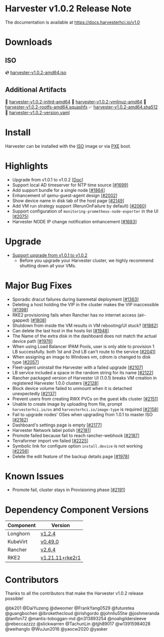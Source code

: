# Harvester v1.0.2 Release Note

The documentation is available at https://docs.harvesterhci.io/v1.0

# Downloads

## ISO
:cd: [harvester-v1.0.2-amd64.iso](https://releases.rancher.com/harvester/v1.0.2/harvester-v1.0.2-amd64.iso)

## Additional Artifacts
:file_folder: [harvester-v1.0.2-initrd-amd64](https://releases.rancher.com/harvester/v1.0.2/harvester-v1.0.2-initrd-amd64)
:file_folder: [harvester-v1.0.2-vmlinuz-amd64](https://releases.rancher.com/harvester/v1.0.2/harvester-v1.0.2-vmlinuz-amd64)
:file_folder: [harvester-v1.0.2-rootfs-amd64.squashfs](https://releases.rancher.com/harvester/v1.0.2/harvester-v1.0.2-rootfs-amd64.squashfs)
:white_check_mark: [harvester-v1.0.2-amd64.sha512](https://releases.rancher.com/harvester/v1.0.2/harvester-v1.0.2-amd64.sha512)
:memo:  [harvester-v1.0.2-version.yaml](https://releases.rancher.com/harvester/v1.0.2/version.yaml)

# Install
Harvester can be installed with the [ISO](https://docs.harvesterhci.io/v1.0/install/iso-install/) image or via [PXE](https://docs.harvesterhci.io/v1.0/install/pxe-boot-install/) boot.

# Highlights
* Upgrade from v1.0.1 to v1.0.2 [[Doc](https://docs.harvesterhci.io/v1.0/upgrade/automatic/)]
* Support local AD timeserver for NTP time source [[#1699](https://github.com/harvester/harvester/issues/1699)]
* Add support bundle for a single node [[#1864](https://github.com/harvester/harvester/issues/1864)]
* Enhancement of qemu-guest-agent design [[#2002](https://github.com/harvester/harvester/issues/2002)]
* Show device name in disk tab of the host page [[#2149](https://github.com/harvester/harvester/issues/2149)]
* Add VM run strategy support (RerunOnFailure by default) [[#2060](https://github.com/harvester/harvester/issues/2060)]
* Support configuration of `monitoring-prometheus-node-exporter` in the UI [[#2075](https://github.com/harvester/harvester/issues/2075)]
* Harvester NODE IP change notification enhancement [[#1683](https://github.com/harvester/harvester/issues/1683)]

# Upgrade
* [Support upgrade from v1.0.1 to v1.0.2](https://docs.harvesterhci.io/v1.0/upgrade/automatic/)
    * Before you upgrade your Harvester cluster, we highly recommend shutting down all your VMs.

# Major Bug Fixes
* Sporadic dracut failures during baremetal deployment [[#1363](https://github.com/harvester/harvester/issues/1363)]
* Deleting a host holding the VIP in the cluster makes the VIP inaccessible [[#1398](https://github.com/harvester/harvester/issues/1398)]
* RKE2 provisioning fails when Rancher has no internet access (air-gapped) [[#1808](https://github.com/harvester/harvester/issues/1808)]
* Shutdown from inside the VM results in VM rebooting/UI stuck? [[#1882](https://github.com/harvester/harvester/issues/1882)]
* Can delete the last host in the hosts list [[#1948](https://github.com/harvester/harvester/issues/1948)]
* The Name of the extra disk in the dashboard does not match the actual device path [[#1976](https://github.com/harvester/harvester/issues/1976)]
* When using Load Balancer IPAM Pools, user is only able to provision 1 LB successfully. both 1st and 2nd LB can't route to the service [[#2041](https://github.com/harvester/harvester/issues/2041)]
* When assigning an image to Windows vm, cdrom is changed to disk type [[#2057](https://github.com/harvester/harvester/issues/2057)]
* Fleet-agent uninstall the Harvester with a failed upgrade [[#2107](https://github.com/harvester/harvester/issues/2107)]
* LB service included a space in the random string for its name [[#2122](https://github.com/harvester/harvester/issues/2122)]
* Rancher packaged version of Harvester UI (1.0.1) breaks VM creation in registered Harvester 1.0.0 clusters [[#2128](https://github.com/harvester/harvester/issues/2128)]
* Block device volume failed to unmount when it is detached unexpectedly [[#2137](https://github.com/harvester/harvester/issues/2137)]
* Prevent users from creating RWX PVCs on the guest k8s cluster [[#2151](https://github.com/harvester/harvester/issues/2151)]
* Unable to create image by uploading from file, prompt `harvesterhci.io/os` and `harvesterhci.io/image-type` is required [[#2158](https://github.com/harvester/harvester/issues/2158)]
* Fail to upgrade nodes' OSes when upgrading from 1.0.1 to master ISO [[#2162](https://github.com/harvester/harvester/issues/2162)]
* Dashboard's settings page is empty [[#2177](https://github.com/harvester/harvester/issues/2177)]
* Harvester Network label polish [[#2181](https://github.com/harvester/harvester/issues/2181)]
* Promote failed because fail to reach rancher-webhook [[#2187](https://github.com/harvester/harvester/issues/2187)]
* Terraformer import vm failed [[#2225](https://github.com/harvester/harvester/issues/2225)]
* Symbolic link for configure option `install.device` is not working [[#2256](https://github.com/harvester/harvester/issues/2256)]
* Delete the edit feature of the backup details page [[#1978](https://github.com/harvester/harvester/issues/1978)]

# Known Issues
* Promote fail, cluster stays in Provisioning phase [[#2191](https://github.com/harvester/harvester/issues/2191)]

# Dependency Component Versions
| Component | Version |
| ------ | ---------|
| Longhorn | [v1.2.4](https://github.com/longhorn/longhorn/releases/tag/v1.2.4) |
| KubeVirt | [v0.49.0](https://github.com/kubevirt/kubevirt/releases/tag/v0.49.0) |
| Rancher | [v2.6.4](https://github.com/rancher/rancher/releases/tags/v2.6.4) |
| RKE2 | [v1.21.11+rke2r1](https://github.com/rancher/rke2/releases/tag/v1.21.11%2Brke2r1) |

# Contributors
Thanks to all the contributors that make the Harvester v1.0.2 release possible!

@bk201
@DaiYuzeng
@dweomer
@FrankYang0529
@futuretea
@guangbochen
@ibrokethecloud
@irishgordo
@johnliu55tw
@joshmeranda
@lanfon72
@mantis-toboggan-md
@n313893254
@noahgildersleeve
@rebeccazzzz
@slickwarren
@TachunLin
@tjjh89017
@w13915984028
@weihanglo
@WuJun2016
@yaocw2020
@yasker
